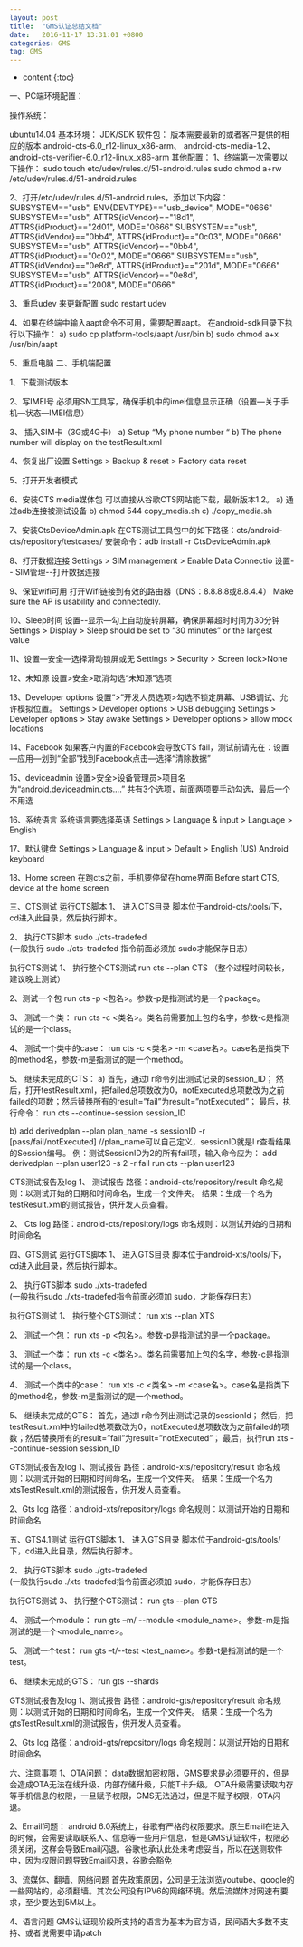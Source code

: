 ```yaml
---
layout: post
title:  "GMS认证总结文档"
date:   2016-11-17 13:31:01 +0800
categories: GMS
tag: GMS
---
```


* content
{:toc}

一、PC端环境配置：

操作系统：

ubuntu14.04
基本环境：
JDK/SDK
软件包：
版本需要最新的或者客户提供的相应的版本
android-cts-6.0_r12-linux_x86-arm、
android-cts-media-1.2、
android-cts-verifier-6.0_r12-linux_x86-arm
其他配置：
1、终端第一次需要以下操作：
sudo touch etc/udev/rules.d/51-android.rules
sudo chmod a+rw /etc/udev/rules.d/51-android.rules

2、打开/etc/udev/rules.d/51-android.rules，添加以下内容：
SUBSYSTEM=="usb", ENV{DEVTYPE}=="usb_device", MODE="0666"
SUBSYSTEM=="usb", ATTRS{idVendor}=="18d1", ATTRS{idProduct}=="2d01", MODE="0666"
SUBSYSTEM=="usb", ATTRS{idVendor}=="0bb4", ATTRS{idProduct}=="0c03", MODE="0666"
SUBSYSTEM=="usb", ATTRS{idVendor}=="0bb4", ATTRS{idProduct}=="0c02", MODE="0666"
SUBSYSTEM=="usb", ATTRS{idVendor}=="0e8d", ATTRS{idProduct}=="201d", MODE="0666"
SUBSYSTEM=="usb", ATTRS{idVendor}=="0e8d", ATTRS{idProduct}=="2008", MODE="0666"

3、重启udev 来更新配置
sudo restart udev

4、如果在终端中输入aapt命令不可用，需要配置aapt。 
在android-sdk目录下执行以下操作：
a)	sudo cp platform-tools/aapt  /usr/bin
b)	sudo chmod a+x /usr/bin/aapt

5、重启电脑
二、手机端配置

1、下载测试版本

2、写IMEI号
必须用SN工具写，确保手机中的imei信息显示正确（设置—关于手机—状态—IMEI信息）

3、	插入SIM卡（3G或4G卡）
a)	Setup “My phone number “
b)	The phone number will display on the testResult.xml

4、恢复出厂设置
Settings > Backup & reset > Factory data reset

5、打开开发者模式
		
6、安装CTS media媒体包
可以直接从谷歌CTS网站能下载，最新版本1.2。
a)	通过adb连接被测试设备
b)	chmod 544 copy_media.sh 
c)	./copy_media.sh

7、安装CtsDeviceAdmin.apk
在CTS测试工具包中的如下路径：cts/android-cts/repository/testcases/ 
安装命令：adb install -r CtsDeviceAdmin.apk 

8、打开数据连接
Settings > SIM management > Enable Data Connectio
设置-- SIM管理--打开数据连接

9、保证wifi可用
打开Wifi链接到有效的路由器（DNS：8.8.8.8或8.8.4.4）
Make sure the AP is usability and connectedly.

10、Sleep时间
设置--显示—勾上自动旋转屏幕，确保屏幕超时时间为30分钟
Settings > Display > Sleep should be set to “30 minutes” or the largest value

11、设置—安全—选择滑动锁屏或无
Settings > Security > Screen lock>None


12、未知源
设置>安全>取消勾选“未知源”选项

13、Developer options
设置“>”开发人员选项>勾选不锁定屏幕、USB调试、允许模拟位置。
Settings > Developer options > USB debugging
Settings > Developer options > Stay awake
Settings > Developer options > allow mock locations

14、Facebook
如果客户内置的Facebook会导致CTS fail，测试前请先在：设置—应用—划到“全部”找到Facebook点击—选择“清除数据”


15、deviceadmin
设置>安全>设备管理员>项目名为“android.deviceadmin.cts….”
共有3个选项，前面两项要手动勾选，最后一个不用选
 

16、系统语言
	系统语言要选择英语
Settings > Language & input > Language > English

17、默认键盘
Settings > Language & input > Default > English (US) Android keyboard

18、Home screen
	在跑cts之前，手机要停留在home界面
Before start CTS, device at the home screen





三、CTS测试
运行CTS脚本
1、	进入CTS目录
脚本位于android-cts/tools/下，cd进入此目录，然后执行脚本。

2、	执行CTS脚本
sudo ./cts-tradefed      
(一般执行 sudo  ./cts-tradefed  指令前面必须加 sudo才能保存日志）

执行CTS测试
1、	执行整个CTS测试
run cts --plan CTS （整个过程时间较长，建议晚上测试）

2、测试一个包
run cts -p <包名>。参数-p是指测试的是一个package。

3、	测试一个类：
run cts -c <类名>。类名前需要加上包的名字，参数-c是指测试的是一个class。

4、	测试一个类中的case：
run cts -c <类名> -m <case名>。case名是指类下的method名，参数-m是指测试的是一个method。

5、	继续未完成的CTS：
a)	首先，通过l r命令列出测试记录的session_ID；
然后，打开testResult.xml，把failed总项数改为0，notExecuted总项数改为之前failed的项数；然后替换所有的result=”fail”为result=”notExecuted”；
最后，执行命令： run cts --continue-session session_ID  

b)	add derivedplan --plan plan_name -s sessionID -r  [pass/fail/notExecuted] 
//plan_name可以自己定义，sessionID就是l r查看结果的Session编号。
例：测试SessionID为2的所有fail项，输入命令应为：
   		add derivedplan --plan user123 -s 2 -r fail
   		run cts --plan user123


CTS测试报告及log
1、	测试报告
路径：android-cts/repository/result
命名规则：以测试开始的日期和时间命名，生成一个文件夹。
结果：生成一个名为testResult.xml的测试报告，供开发人员查看。

2、	Cts log
路径：android-cts/repository/logs
命名规则：以测试开始的日期和时间命名




四、GTS测试
运行GTS脚本
1、	进入GTS目录
脚本位于android-xts/tools/下，cd进入此目录，然后执行脚本。

2、	执行GTS脚本
sudo ./xts-tradefed      
(一般执行sudo ./xts-tradefed指令前面必须加 sudo，才能保存日志）

执行GTS测试
1、	执行整个GTS测试：
run xts --plan XTS 

2、	测试一个包：
run xts -p <包名>。参数-p是指测试的是一个package。

3、	测试一个类：
run xts -c <类名>。类名前需要加上包的名字，参数-c是指测试的是一个class。

4、	测试一个类中的case：
run xts -c <类名> -m <case名>。case名是指类下的method名，参数-m是指测试的是一个method。

5、	继续未完成的GTS：
首先，通过l r命令列出测试记录的sessionId；
然后，把testResult.xml中的failed总项数改为0，notExecuted总项数改为之前failed的项数；然后替换所有的result=”fail”为result=”notExecuted”；
最后，执行run xts --continue-session session_ID 


GTS测试报告及log
1、测试报告
路径：android-xts/repository/result
命名规则：以测试开始的日期和时间命名，生成一个文件夹。
结果：生成一个名为xtsTestResult.xml的测试报告，供开发人员查看。

2、Gts log
路径：android-xts/repository/logs
命名规则：以测试开始的日期和时间命名


五、GTS4.1测试
运行GTS脚本
1、	进入GTS目录
脚本位于android-gts/tools/下，cd进入此目录，然后执行脚本。

2、	执行GTS脚本
sudo ./gts-tradefed      
(一般执行sudo ./xts-tradefed指令前面必须加 sudo，才能保存日志）

执行GTS测试
3、	执行整个GTS测试：
run gts --plan GTS 

4、	测试一个module：
run gts –m/ --module <module_name>。参数-m是指测试的是一个<module_name>。

5、	测试一个test：
run gts –t/--test <test_name>。参数-t是指测试的是一个test。

6、	继续未完成的GTS：
run gts --shards <number of shards>

GTS测试报告及log
1、测试报告
路径：android-gts/repository/result
命名规则：以测试开始的日期和时间命名，生成一个文件夹。
结果：生成一个名为gtsTestResult.xml的测试报告，供开发人员查看。

2、Gts log
路径：android-gts/repository/logs
命名规则：以测试开始的日期和时间命名



六、注意事项
1、OTA问题：
   data数据加密权限，GMS要求是必须要开的，但是会造成OTA无法在线升级、内部存储升级，只能T卡升级。
   OTA升级需要读取内存等手机信息的权限，一旦赋予权限，GMS无法通过，但是不赋予权限，OTA闪退。

 2、Email问题：
  android 6.0系统上，谷歌有严格的权限要求。原生Email在进入的时候，会需要读取联系人、信息等一些用户信息，但是GMS认证软件，权限必须关闭，这样会导致Email闪退。谷歌也承认此处未考虑妥当，所以在送测软件中，因为权限问题导致Email闪退，谷歌会豁免

3、流媒体、翻墙、网络问题
  首先政策原因，公司是无法浏览youtube、google的一些网站的，必须翻墙。其次公司没有IPV6的网络环境。然后流媒体对网速有要求，至少要达到5M以上。

4、语言问题
 GMS认证现阶段所支持的语言为基本为官方语，民间语大多数不支持、或者说需要申请patch

